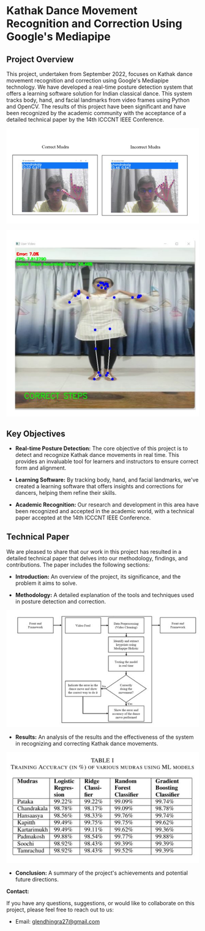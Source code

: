 # Kathak Dance Movement Recognition and Correction Using Google's Mediapipe

## Project Overview

This project, undertaken from September 2022, focuses on Kathak dance movement recognition and correction using Google's Mediapipe technology. We have developed a real-time posture detection system that offers a learning software solution for Indian classical dance. This system tracks body, hand, and facial landmarks from video frames using Python and OpenCV. The results of this project have been significant and have been recognized by the academic community with the acceptance of a detailed technical paper by the 14th ICCCNT IEEE Conference.


![Implementation Image 1](Images/Image1.jpg)

![Implementation Image 2](Images/Image2.jpg)


## Key Objectives

- **Real-time Posture Detection:** The core objective of this project is to detect and recognize Kathak dance movements in real time. This provides an invaluable tool for learners and instructors to ensure correct form and alignment.

- **Learning Software:** By tracking body, hand, and facial landmarks, we've created a learning software that offers insights and corrections for dancers, helping them refine their skills.

- **Academic Recognition:** Our research and development in this area have been recognized and accepted in the academic world, with a technical paper accepted at the 14th ICCCNT IEEE Conference.

## Technical Paper

We are pleased to share that our work in this project has resulted in a detailed technical paper that delves into our methodology, findings, and contributions. The paper includes the following sections:

- **Introduction:** An overview of the project, its significance, and the problem it aims to solve.

- **Methodology:** A detailed explanation of the tools and techniques used in posture detection and correction.


![Structure Image](Images/Image3.jpg)

- **Results:** An analysis of the results and the effectiveness of the system in recognizing and correcting Kathak dance movements.

![Output and Results Image](Images/Image4.jpg)

- **Conclusion:** A summary of the project's achievements and potential future directions.

**Contact:**

If you have any questions, suggestions, or would like to collaborate on this project, please feel free to reach out to us:

- Email: glendhingra27@gmail.com

